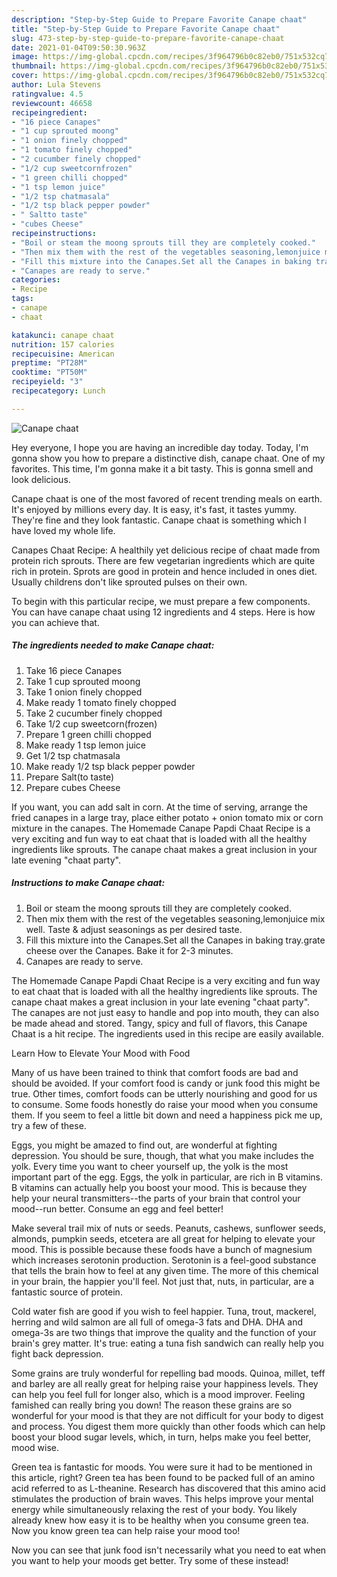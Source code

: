 ```yaml
---
description: "Step-by-Step Guide to Prepare Favorite Canape chaat"
title: "Step-by-Step Guide to Prepare Favorite Canape chaat"
slug: 473-step-by-step-guide-to-prepare-favorite-canape-chaat
date: 2021-01-04T09:50:30.963Z
image: https://img-global.cpcdn.com/recipes/3f964796b0c82eb0/751x532cq70/canape-chaat-recipe-main-photo.jpg
thumbnail: https://img-global.cpcdn.com/recipes/3f964796b0c82eb0/751x532cq70/canape-chaat-recipe-main-photo.jpg
cover: https://img-global.cpcdn.com/recipes/3f964796b0c82eb0/751x532cq70/canape-chaat-recipe-main-photo.jpg
author: Lula Stevens
ratingvalue: 4.5
reviewcount: 46658
recipeingredient:
- "16 piece Canapes"
- "1 cup sprouted moong"
- "1 onion finely chopped"
- "1 tomato finely chopped"
- "2 cucumber finely chopped"
- "1/2 cup sweetcornfrozen"
- "1 green chilli chopped"
- "1 tsp lemon juice"
- "1/2 tsp chatmasala"
- "1/2 tsp black pepper powder"
- " Saltto taste"
- "cubes Cheese"
recipeinstructions:
- "Boil or steam the moong sprouts till they are completely cooked."
- "Then mix them with the rest of the vegetables seasoning,lemonjuice mix well. Taste &amp; adjust seasonings as per desired taste."
- "Fill this mixture into the Canapes.Set all the Canapes in baking tray.grate cheese over the Canapes. Bake it for 2-3 minutes."
- "Canapes are ready to serve."
categories:
- Recipe
tags:
- canape
- chaat

katakunci: canape chaat 
nutrition: 157 calories
recipecuisine: American
preptime: "PT28M"
cooktime: "PT50M"
recipeyield: "3"
recipecategory: Lunch

---
```



![Canape chaat](https://img-global.cpcdn.com/recipes/3f964796b0c82eb0/751x532cq70/canape-chaat-recipe-main-photo.jpg)

Hey everyone, I hope you are having an incredible day today. Today, I'm gonna show you how to prepare a distinctive dish, canape chaat. One of my favorites. This time, I'm gonna make it a bit tasty. This is gonna smell and look delicious.

Canape chaat is one of the most favored of recent trending meals on earth. It's enjoyed by millions every day. It is easy, it's fast, it tastes yummy. They're fine and they look fantastic. Canape chaat is something which I have loved my whole life.

Canapes Chaat Recipe: A healthily yet delicious recipe of chaat made from protein rich sprouts. There are few vegetarian ingredients which are quite rich in protein. Sprots are good in protein and hence included in ones diet. Usually childrens don&#39;t like sprouted pulses on their own.


To begin with this particular recipe, we must prepare a few components. You can have canape chaat using 12 ingredients and 4 steps. Here is how you can achieve that.

<!--inarticleads1-->

##### The ingredients needed to make Canape chaat:

1. Take 16 piece Canapes
1. Take 1 cup sprouted moong
1. Take 1 onion finely chopped
1. Make ready 1 tomato finely chopped
1. Take 2 cucumber finely chopped
1. Take 1/2 cup sweetcorn(frozen)
1. Prepare 1 green chilli chopped
1. Make ready 1 tsp lemon juice
1. Get 1/2 tsp chatmasala
1. Make ready 1/2 tsp black pepper powder
1. Prepare  Salt(to taste)
1. Prepare cubes Cheese


If you want, you can add salt in corn. At the time of serving, arrange the fried canapes in a large tray, place either potato + onion tomato mix or corn mixture in the canapes. The Homemade Canape Papdi Chaat Recipe is a very exciting and fun way to eat chaat that is loaded with all the healthy ingredients like sprouts. The canape chaat makes a great inclusion in your late evening &#34;chaat party&#34;. 

<!--inarticleads2-->

##### Instructions to make Canape chaat:

1. Boil or steam the moong sprouts till they are completely cooked.
1. Then mix them with the rest of the vegetables seasoning,lemonjuice mix well. Taste &amp; adjust seasonings as per desired taste.
1. Fill this mixture into the Canapes.Set all the Canapes in baking tray.grate cheese over the Canapes. Bake it for 2-3 minutes.
1. Canapes are ready to serve.


The Homemade Canape Papdi Chaat Recipe is a very exciting and fun way to eat chaat that is loaded with all the healthy ingredients like sprouts. The canape chaat makes a great inclusion in your late evening &#34;chaat party&#34;. The canapes are not just easy to handle and pop into mouth, they can also be made ahead and stored. Tangy, spicy and full of flavors, this Canape Chaat is a hit recipe. The ingredients used in this recipe are easily available. 

Learn How to Elevate Your Mood with Food


Many of us have been trained to think that comfort foods are bad and should be avoided. If your comfort food is candy or junk food this might be true. Other times, comfort foods can be utterly nourishing and good for us to consume. Some foods honestly do raise your mood when you consume them. If you seem to feel a little bit down and need a happiness pick me up, try a few of these.

Eggs, you might be amazed to find out, are wonderful at fighting depression. You should be sure, though, that what you make includes the yolk. Every time you want to cheer yourself up, the yolk is the most important part of the egg. Eggs, the yolk in particular, are rich in B vitamins. B vitamins can actually help you boost your mood. This is because they help your neural transmitters--the parts of your brain that control your mood--run better. Consume an egg and feel better!

Make several trail mix of nuts or seeds. Peanuts, cashews, sunflower seeds, almonds, pumpkin seeds, etcetera are all great for helping to elevate your mood. This is possible because these foods have a bunch of magnesium which increases serotonin production. Serotonin is a feel-good substance that tells the brain how to feel at any given time. The more of this chemical in your brain, the happier you'll feel. Not just that, nuts, in particular, are a fantastic source of protein.

Cold water fish are good if you wish to feel happier. Tuna, trout, mackerel, herring and wild salmon are all full of omega-3 fats and DHA. DHA and omega-3s are two things that improve the quality and the function of your brain's grey matter. It's true: eating a tuna fish sandwich can really help you fight back depression. 

Some grains are truly wonderful for repelling bad moods. Quinoa, millet, teff and barley are all really great for helping raise your happiness levels. They can help you feel full for longer also, which is a mood improver. Feeling famished can really bring you down! The reason these grains are so wonderful for your mood is that they are not difficult for your body to digest and process. You digest them more quickly than other foods which can help boost your blood sugar levels, which, in turn, helps make you feel better, mood wise.

Green tea is fantastic for moods. You were sure it had to be mentioned in this article, right? Green tea has been found to be packed full of an amino acid referred to as L-theanine. Research has discovered that this amino acid stimulates the production of brain waves. This helps improve your mental energy while simultaneously relaxing the rest of your body. You likely already knew how easy it is to be healthy when you consume green tea. Now you know green tea can help raise your mood too!

Now you can see that junk food isn't necessarily what you need to eat when you want to help your moods get better. Try some of these instead!

